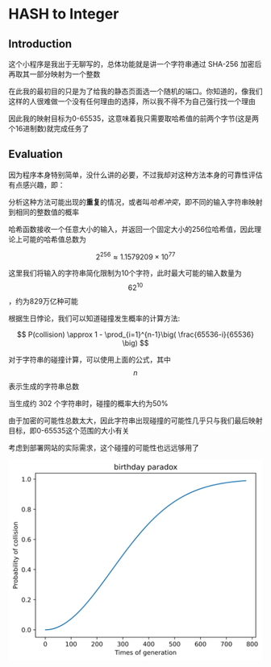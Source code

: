 # HASH to Integer

## Introduction

这个小程序是我出于无聊写的，总体功能就是讲一个字符串通过 SHA-256 加密后再取其一部分映射为一个整数

在此我的最初目的只是为了给我的静态页面选一个随机的端口。你知道的，像我们这样的人很难做一个没有任何理由的选择，所以我不得不为自己强行找一个理由

因此我的映射目标为0-65535，这意味着我只需要取哈希值的前两个字节(这是两个16进制数)就完成任务了

## Evaluation

因为程序本身特别简单，没什么讲的必要，不过我却对这种方法本身的可靠性评估有点感兴趣，即：

分析这种方法可能出现的**重复**的情况，或者叫*哈希冲突*，即不同的输入字符串映射到相同的整数值的概率

哈希函数接收一个任意大小的输入，并返回一个固定大小的256位哈希值，因此理论上可能的哈希值总数为

$$
2^{256} \approx 1.1579209 \times 10^{77}
$$

这里我们将输入的字符串简化限制为10个字符，此时最大可能的输入数量为$$62^{10}$$，约为829万亿种可能

根据生日悖论，我们可以知道碰撞发生概率的计算方法:

$$
P(collision) \approx 1 - \prod_{i=1}^{n-1}\big( \frac{65536-i}{65536} \big)
$$

对于字符串的碰撞计算，可以使用上面的公式，其中$$n$$表示生成的字符串总数

当生成约 302 个字符串时，碰撞的概率大约为50%

由于加密的可能性总数太大，因此字符串出现碰撞的可能性几乎只与我们最后映射目标，即0-65535这个范围的大小有关

考虑到部署网站的实际需求，这个碰撞的可能性也远远够用了

![birthday](./birthday.png)
